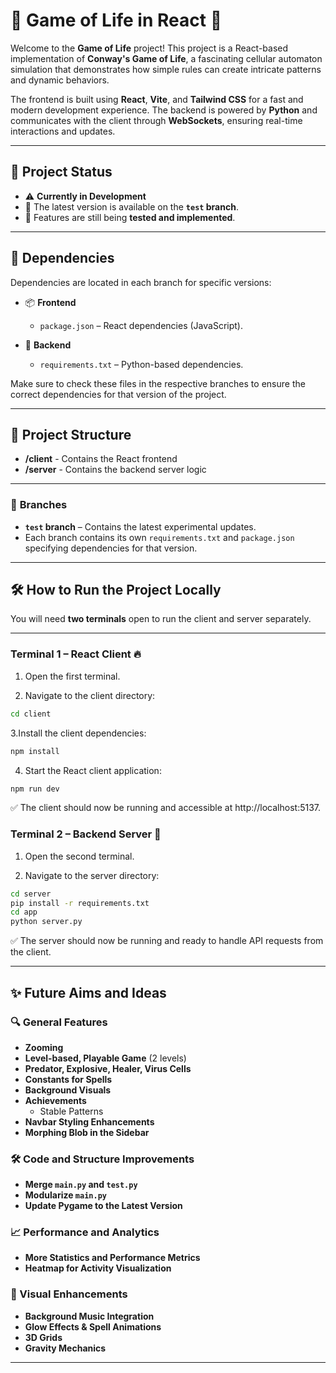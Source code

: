 # 🌌 **Game of Life in React** 🚀

Welcome to the **Game of Life** project! This project is a React-based implementation of **Conway's Game of Life**, a fascinating cellular automaton simulation that demonstrates how simple rules can create intricate patterns and dynamic behaviors.

The frontend is built using **React**, **Vite**, and **Tailwind CSS** for a fast and modern development experience. The backend is powered by **Python** and communicates with the client through **WebSockets**, ensuring real-time interactions and updates.

---

## 📜 **Project Status** 

- ⚠️ **Currently in Development**  
- 🔧 The latest version is available on the **`test` branch**.  
- 🧪 Features are still being **tested and implemented**.

---

## 📜 **Dependencies**

Dependencies are located in each branch for specific versions:

- 📦 **Frontend**  
  - `package.json` – React dependencies (JavaScript).

- 🐍 **Backend**  
  - `requirements.txt` – Python-based dependencies.

Make sure to check these files in the respective branches to ensure the correct dependencies for that version of the project.

---

## 📂 **Project Structure** 
- **/client** - Contains the React frontend 
- **/server** - Contains the backend server logic

---


### 📝 **Branches**

- **`test` branch** – Contains the latest experimental updates.
- Each branch contains its own `requirements.txt` and `package.json` specifying dependencies for that version.

---

## 🛠️ **How to Run the Project Locally**  

You will need **two terminals** open to run the client and server separately.

---

### Terminal 1 – **React Client** 🔥

1. Open the first terminal.

2. Navigate to the client directory:

```bash
cd client
```

3.Install the client dependencies:

```bash
npm install
```

4. Start the React client application:

```bash
npm run dev
```

✅ The client should now be running and accessible at http://localhost:5137.

### Terminal 2 – Backend Server 🐍

1. Open the second terminal.

2. Navigate to the server directory:

```bash
cd server
pip install -r requirements.txt
cd app
python server.py
```

✅ The server should now be running and ready to handle API requests from the client.

---

## ✨ Future Aims and Ideas

### 🔍 General Features

- **Zooming**  
- **Level-based, Playable Game** (2 levels)  
- **Predator, Explosive, Healer, Virus Cells**  
- **Constants for Spells**  
- **Background Visuals**  
- **Achievements**  
  - Stable Patterns  
- **Navbar Styling Enhancements**  
- **Morphing Blob in the Sidebar**  

### 🛠️ Code and Structure Improvements

- **Merge `main.py` and `test.py`**  
- **Modularize `main.py`**  
- **Update Pygame to the Latest Version**  

### 📈 Performance and Analytics

- **More Statistics and Performance Metrics**  
- **Heatmap for Activity Visualization**  

### 🎨 Visual Enhancements

- **Background Music Integration**  
- **Glow Effects & Spell Animations**  
- **3D Grids**  
- **Gravity Mechanics**

---




